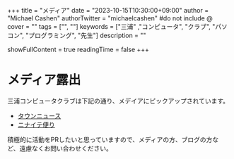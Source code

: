 +++
title = "メディア"
date = "2023-10-15T10:30:00+09:00"
author = "Michael Cashen"
authorTwitter = "michaelcashen" #do not include @
cover = ""
tags = ["", ""]
keywords = ["三浦" ,"コンピュータ", "クラブ", "パソコン", "プログラミング", "先生"]
description = ""

showFullContent = true
readingTime = false
+++

# メディア露出

三浦コンピュータクラブは下記の通り、メデイアにピックアップされています。

* [タウンニュース](https://www.townnews.co.jp/0502/2022/03/18/617224.html)
* [ニナイテ便り](https://www.miuracc.org/%E3%83%8B%E3%83%8A%E3%82%A4%E3%83%86%E4%BE%BF%E3%82%8A202310/)

積極的に活動をPRしたいと思っていますので、メディアの方、ブログの方など、遠慮なくお問い合わせください。
